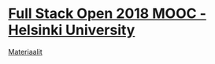 # [Full Stack Open 2018 MOOC - Helsinki University][1]

[Materiaalit][2]

[1]: http://mooc.fi/courses/2018/fullstack/
[2]: https://fullstackopen.github.io/
